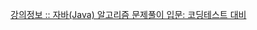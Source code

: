 [강의정보 :: 자바(Java) 알고리즘 문제풀이 입문: 코딩테스트 대비]([https://www.inflearn.com/course/%EC%8A%A4%ED%94%84%EB%A7%81-db-1/dashboard](https://www.inflearn.com/course/%EC%9E%90%EB%B0%94-%EC%95%8C%EA%B3%A0%EB%A6%AC%EC%A6%98-%EB%AC%B8%EC%A0%9C%ED%92%80%EC%9D%B4-%EC%BD%94%ED%85%8C%EB%8C%80%EB%B9%84/dashboard))
